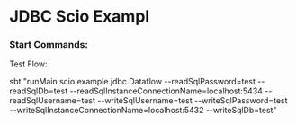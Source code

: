 # JDBC Scio Exampl



### Start Commands:

Test Flow:

sbt "runMain scio.example.jdbc.Dataflow --readSqlPassword=test --readSqlDb=test --readSqlInstanceConnectionName=localhost:5434 --readSqlUsername=test --writeSqlUsername=test --writeSqlPassword=test --writeSqlInstanceConnectionName=localhost:5432 --writeSqlDb=test"
